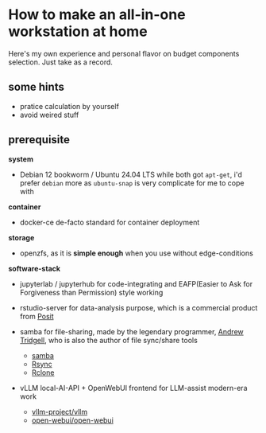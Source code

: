 # How to make an all-in-one workstation at home

Here's my own experience and personal flavor on budget components selection. Just take as a record.

## some hints

* pratice calculation by yourself
* avoid weired stuff

## prerequisite

**system**
* Debian 12 bookworm / Ubuntu 24.04 LTS
while both got `apt-get`, i'd prefer `debian` more as `ubuntu-snap` is very complicate for me to cope with

**container**
* docker-ce 
de-facto standard for container deployment

**storage**
* openzfs, as it is **simple enough** when you use without edge-conditions

**software-stack**
* jupyterlab / jupyterhub
for code-integrating and EAFP(Easier to Ask for Forgiveness than Permission) style working

* rstudio-server
for data-analysis purpose, which is a commercial product from [Posit](https://posit.co/downloads/)

* samba
for file-sharing, made by the legendary programmer, [Andrew Tridgell](https://en.wikipedia.org/wiki/Andrew_Tridgell), who is also the author of file sync/share tools
    * [samba](https://en.wikipedia.org/wiki/Samba_(software))
    * [Rsync](https://en.wikipedia.org/wiki/Rsync)
    * [Rclone](https://rclone.org/)

* vLLM local-AI-API + OpenWebUI frontend
for LLM-assist modern-era work
    * [vllm-project/vllm](https://github.com/vllm-project/vllm/releases)
    * [open-webui/open-webui](https://github.com/open-webui/open-webui)